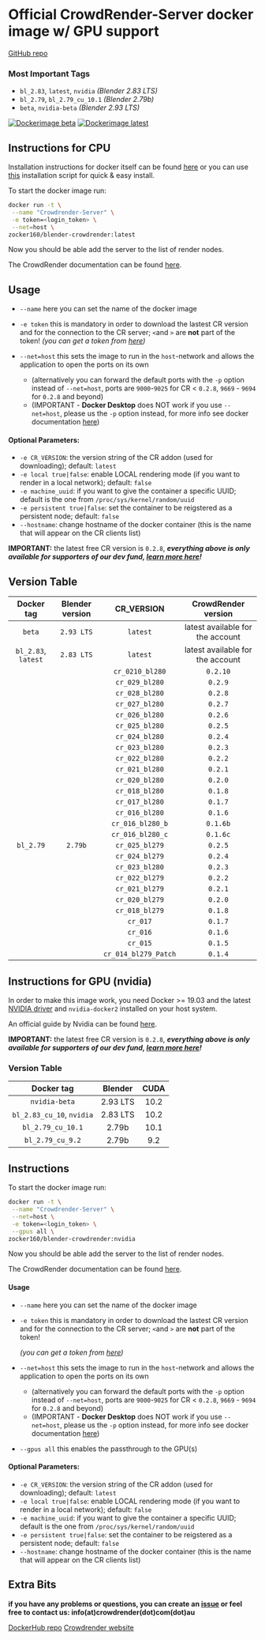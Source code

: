 # Official CrowdRender-Server docker image w/ GPU support

[GitHub repo](https://github.com/crowdrender/cr-docker) 

### Most Important Tags

- `bl_2.83`, `latest`, `nvidia` *(Blender 2.83 LTS)*
- `bl_2.79`, `bl_2.79_cu_10.1` *(Blender 2.79b)*
- `beta`, `nvidia-beta` *(Blender 2.93 LTS)*

[![Dockerimage beta](https://github.com/crowdrender/cr-docker/actions/workflows/dockerimage-beta.yml/badge.svg)](https://github.com/crowdrender/cr-docker/actions/workflows/dockerimage-beta.yml)
[![Dockerimage latest](https://github.com/crowdrender/cr-docker/actions/workflows/dockerimage-latest.yml/badge.svg)](https://github.com/crowdrender/cr-docker/actions/workflows/dockerimage-latest.yml)

## Instructions for CPU

Installation instructions for docker itself can be found [here](https://docs.docker.com/engine/install/debian/) or you can use [this](https://get.docker.com/) installation script for quick & easy install.

To start the docker image run:

```bash
docker run -t \
 --name "Crowdrender-Server" \
 -e token=<login_token> \
 --net=host \
zocker160/blender-crowdrender:latest
```

Now you should be able add the server to the list of render nodes.

The CrowdRender documentation can be found [here](https://www.crowd-render.com/learn).

## Usage

- `--name` here you can set the name of the docker image

- `-e token` this is mandatory in order to download the lastest CR version and for the connection to the CR server; `<`and `>` are **not** part of the token!
  _(you can get a token from [here](https://discovery.crowd-render.com/profile))_

- `--net=host` this sets the image to run in the `host`-network and allows the application to open the ports on its own 
  
  - (alternatively you can forward the default ports with the `-p` option instead of `--net=host`, ports are `9000`-`9025` for CR < `0.2.8`, `9669` - `9694` for `0.2.8` and beyond)
  - (IMPORTANT - **Docker Desktop** does NOT work if you use `--net=host`, please us the `-p` option instead, for more info see docker documentation [here](https://docs.docker.com/engine/reference/commandline/run/#publish-or-expose-port--p---expose))

#### Optional Parameters:

- `-e CR_VERSION`: the version string of the CR addon (used for downloading); default: `latest`
- `-e local true|false`: enable LOCAL rendering mode (if you want to render in a local network); default: `false`
- `-e machine_uuid`: if you want to give the container a specific UUID; default is the one from `/proc/sys/kernel/random/uuid`
- `-e persistent true|false`: set the container to be reigstered as a persistent node; default: `false`
- `--hostname`: change hostname of the docker container (this is the name that will appear on the CR clients list)

**IMPORTANT:** the latest free CR version is `0.2.8`, ***everything above is only available for supporters of our dev fund, [learn more here](https://www.crowd-render.com/crowdfunding)!***

## Version Table

| Docker tag          | Blender version | CR_VERSION           | CrowdRender version              |
|:-------------------:|:---------------:|:--------------------:|:--------------------------------:|
| `beta`              | `2.93 LTS`      | `latest`             | latest available for the account |
| `bl_2.83`, `latest` | `2.83 LTS`      | `latest`             | latest available for the account |
|                     |                 | `cr_0210_bl280`      | `0.2.10`                         |
|                     |                 | `cr_029_bl280`       | `0.2.9`                          |
|                     |                 | `cr_028_bl280`       | `0.2.8`                          |
|                     |                 | `cr_027_bl280`       | `0.2.7`                          |
|                     |                 | `cr_026_bl280`       | `0.2.6`                          |
|                     |                 | `cr_025_bl280`       | `0.2.5`                          |
|                     |                 | `cr_024_bl280`       | `0.2.4`                          |
|                     |                 | `cr_023_bl280`       | `0.2.3`                          |
|                     |                 | `cr_022_bl280`       | `0.2.2`                          |
|                     |                 | `cr_021_bl280`       | `0.2.1`                          |
|                     |                 | `cr_020_bl280`       | `0.2.0`                          |
|                     |                 | `cr_018_bl280`       | `0.1.8`                          |
|                     |                 | `cr_017_bl280`       | `0.1.7`                          |
|                     |                 | `cr_016_bl280`       | `0.1.6`                          |
|                     |                 | `cr_016_bl280_b`     | `0.1.6b`                         |
|                     |                 | `cr_016_bl280_c`     | `0.1.6c`                         |
| `bl_2.79`           | `2.79b`         | `cr_025_bl279`       | `0.2.5`                          |
|                     |                 | `cr_024_bl279`       | `0.2.4`                          |
|                     |                 | `cr_023_bl280`       | `0.2.3`                          |
|                     |                 | `cr_022_bl279`       | `0.2.2`                          |
|                     |                 | `cr_021_bl279`       | `0.2.1`                          |
|                     |                 | `cr_020_bl279`       | `0.2.0`                          |
|                     |                 | `cr_018_bl279`       | `0.1.8`                          |
|                     |                 | `cr_017`             | `0.1.7`                          |
|                     |                 | `cr_016`             | `0.1.6`                          |
|                     |                 | `cr_015`             | `0.1.5`                          |
|                     |                 | `cr_014_bl279_Patch` | `0.1.4`                          |

## Instructions for GPU (nvidia)

In order to make this image work, you need Docker >= 19.03 and the latest [NVIDIA driver](https://github.com/NVIDIA/nvidia-docker/wiki/Frequently-Asked-Questions#how-do-i-install-the-nvidia-driver) and `nvidia-docker2` installed on your host system.

An official guide by Nvidia can be found [here](https://docs.nvidia.com/datacenter/cloud-native/container-toolkit/install-guide.html#installing-on-ubuntu-and-debian).

**IMPORTANT:** the latest free CR version is `0.2.8`, ***everything above is only available for supporters of our dev fund, [learn more here](https://www.crowd-render.com/crowdfunding)!***

### Version Table

| Docker tag                | Blender  | CUDA |
|:-------------------------:|:--------:|:----:|
| `nvidia-beta`             | 2.93 LTS | 10.2 |
| `bl_2.83_cu_10`, `nvidia` | 2.83 LTS | 10.2 |
| `bl_2.79_cu_10.1`         | 2.79b    | 10.1 |
| `bl_2.79_cu_9.2`          | 2.79b    | 9.2  |

## Instructions

To start the docker image run:

```bash
docker run -t \
 --name "Crowdrender-Server" \
 --net=host \
 -e token=<login_token> \
 --gpus all \
zocker160/blender-crowdrender:nvidia
```

Now you should be able add the server to the list of render nodes.

The CrowdRender documentation can be found [here](https://www.crowd-render.com/documentation-v016).

#### Usage

- `--name` here you can set the name of the docker image

- `-e token` this is mandatory in order to download the lastest CR version and for the connection to the CR server; `<`and `>` are **not** part of the token! 
  
  *(you can get a token from [here](https://discovery.crowd-render.com/profile))*

- `--net=host` this sets the image to run in the `host`-network and allows the application to open the ports on its own
  
  - (alternatively you can forward the default ports with the `-p` option instead of `--net=host`, ports are `9000`-`9025` for CR < `0.2.8`, `9669` - `9694` for `0.2.8` and beyond)
  - (IMPORTANT - **Docker Desktop** does NOT work if you use `--net=host`, please us the `-p` option instead, for more info see docker documentation [here](https://docs.docker.com/engine/reference/commandline/run/#publish-or-expose-port--p---expose))

- `--gpus all` this enables the passthrough to the GPU(s)

#### Optional Parameters:

- `-e CR_VERSION`: the version string of the CR addon (used for downloading); default: `latest`
- `-e local true|false`: enable LOCAL rendering mode (if you want to render in a local network); default: `false`
- `-e machine_uuid`: if you want to give the container a specific UUID; default is the one from `/proc/sys/kernel/random/uuid`
- `-e persistent true|false`: set the container to be reigstered as a persistent node; default: `false`
- `--hostname`: change hostname of the docker container (this is the name that will appear on the CR clients list)

## Extra Bits

**if you have any problems or questions, you can create an [issue](https://github.com/crowdrender/cr-docker/issues) or feel free to contact us: info(at)crowdrender(dot)com(dot)au**

[DockerHub repo](https://hub.docker.com/r/zocker160/blender-crowdrender) 
[Crowdrender website](https://www.crowd-render.com/) 
